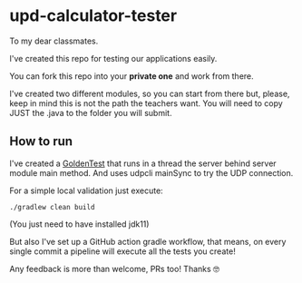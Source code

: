 # upd-calculator-tester
To my dear classmates.

I've created this repo for testing our applications easily.

You can fork this repo into your **private one** and work from there.

I've created two different modules, so you can start from there but, please, keep in mind this is not the path the teachers want.
You will need to copy JUST the .java to the folder you will submit.

## How to run

I've created a [GoldenTest](src/test/java/GoldenTest.java) that runs in a thread the server behind server module main method.
And uses udpcli mainSync to try the UDP connection.

For a simple local validation just execute:

```./gradlew clean build```

(You just need to have installed jdk11)

But also I've set up a GitHub action gradle workflow, that means, on every single commit a pipeline will execute all the tests you create!



Any feedback is more than welcome, PRs too!
Thanks 🤓
